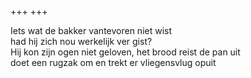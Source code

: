 +++
+++

Iets wat de bakker vantevoren niet wist \
had hij zich nou werkelijk ver gist?  \
Hij kon zijn ogen niet geloven, het brood reist de pan uit \
doet een rugzak om en trekt er vliegensvlug opuit
